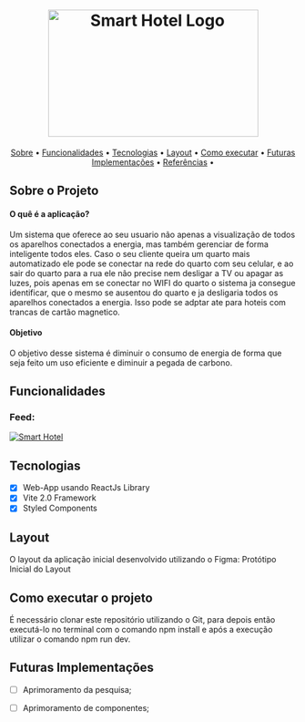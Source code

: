 <h1 align="center"> <a href="https://i.imgur.com/1xonpAj.png"><img src="https://i.imgur.com/1xonpAj.png" alt="Smart Hotel Logo" width="369" height="223"/></a> </h1>
  
 </h1>
	
 <p align="center">
 <a href="#-sobre-o-projeto">Sobre</a> •
 <a href="#-funcionalidades">Funcionalidades</a> •
 <a href="#-tecnologias">Tecnologias</a> • 
 <a href="#-layout">Layout</a> • 
 <a href="#-como-executar-o-projeto">Como executar</a> • 
 <a href="#-futuras-implementacoes">Futuras Implementações</a> •
 <a href="#-referencias">Referências</a> •
 
</p>
	
	
</h1>

<a id="-sobre-o-projeto"></a>

## Sobre o Projeto

<p align="center"> 
  <h4 align="left"> 
                O quê é a aplicação? 
	</h4>
Um sistema que oferece ao seu usuario não apenas a visualização de todos os aparelhos conectados a energia, mas também gerenciar de forma inteligente todos eles.
Caso o seu cliente queira um quarto mais automatizado ele pode se conectar na rede do quarto com seu celular, e ao sair do quarto para a rua ele não precise nem desligar a TV ou apagar
as luzes, pois apenas em se conectar no WIFI do quarto o sistema ja consegue identificar, que o mesmo se ausentou do quarto e ja desligaria todos os aparelhos conectados a energia.
Isso pode se adptar ate para hoteis com trancas de cartão magnetico.
	</p>

<p align="center"> 
  <h4 align="left"> 
                Objetivo 
	</h4>
O objetivo desse sistema é diminuir o consumo de energia de forma que seja feito um uso eficiente e diminuir a pegada de carbono.
	</p>


<a id="-funcionalidades"></a>

## Funcionalidades

<h3>Feed:</h3>

<a href="https://i.imgur.com/UYlFERt.png"><img src="https://i.imgur.com/UYlFERt.png" alt="Smart Hotel"/></a>

<a id="-tecnologias"></a>

## Tecnologias

- [x] Web-App usando ReactJs Library 
- [x] Vite 2.0 Framework 
- [X] Styled Components

<a id="-layout"></a>

## Layout

O layout da aplicação inicial desenvolvido utilizando o Figma: Protótipo Inicial do Layout



<a id="-como-executar-o-projeto"></a>

## Como executar o projeto

É necessário clonar este repositório utilizando o Git, para depois então executá-lo no terminal com o comando npm install
e após a execução utilizar o comando npm run dev.


<a id="-futuras-implementacoes"></a>

## Futuras Implementações

- [ ] Aprimoramento da pesquisa;
- [ ] Aprimoramento de componentes;


